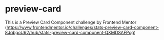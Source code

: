 # preview-card
This is a Preview Card Component challenge by Frontend Mentor (https://www.frontendmentor.io/challenges/stats-preview-card-component-8JqbgoU62/hub/stats-preview-card-component-QXMDSAFPcg)
